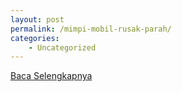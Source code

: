 ```yaml
---
layout: post
permalink: /mimpi-mobil-rusak-parah/
categories:
    - Uncategorized
---
```


[Baca Selengkapnya](/10)